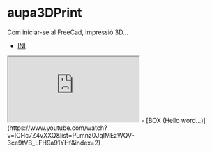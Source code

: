 # aupa3DPrint
Com iniciar-se al FreeCad, impressió 3D...

- [INI](https://www.youtube.com/watch?v=2_DbFzFV9D4&list=PLmnz0JqIMEzWQV-3ce9tVB_LFH9a91YHf) 
<iframe src="https://www.youtube.com/embed/2_DbFzFV9D4?mute=1"></iframe>
- [BOX (Hello word...)](https://www.youtube.com/watch?v=ICHc7Z4vXXQ&list=PLmnz0JqIMEzWQV-3ce9tVB_LFH9a91YHf&index=2)
